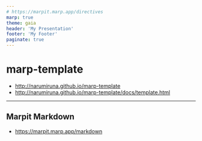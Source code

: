 ```yaml
---
# https://marpit.marp.app/directives
marp: true
theme: gaia
header: 'My Presentation'
footer: 'My Footer'
paginate: true
---
```


# marp-template

- http://narumiruna.github.io/marp-template
- http://narumiruna.github.io/marp-template/docs/template.html

---

## Marpit Markdown

- https://marpit.marp.app/markdown
